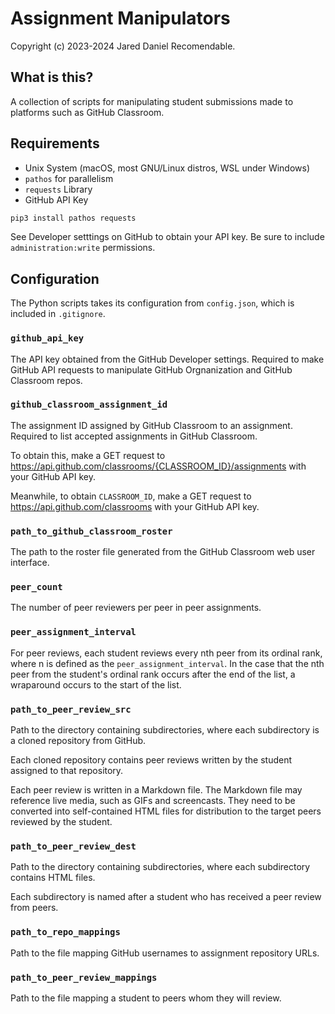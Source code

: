 # Assignment Manipulators

Copyright (c) 2023-2024 Jared Daniel Recomendable.


## What is this?

A collection of scripts for manipulating student submissions made to platforms such as GitHub Classroom.


## Requirements

* Unix System (macOS, most GNU/Linux distros, WSL under Windows)
* `pathos` for parallelism
* `requests` Library
* GitHub API Key

```sh
pip3 install pathos requests
```

See Developer setttings on GitHub to obtain your API key.  Be sure to include `administration:write` permissions.


## Configuration

The Python scripts takes its configuration from `config.json`, which is included in `.gitignore`.

### `github_api_key`

The API key obtained from the GitHub Developer settings.  Required to make GitHub API requests to manipulate GitHub Orgnanization and GitHub Classroom repos.

### `github_classroom_assignment_id`

The assignment ID assigned by GitHub Classroom to an assignment.  Required to list accepted assignments in GitHub Classroom.

To obtain this, make a GET request to https://api.github.com/classrooms/{CLASSROOM_ID}/assignments with your GitHub API key.

Meanwhile, to obtain `CLASSROOM_ID`, make a GET request to https://api.github.com/classrooms with your GitHub API key.

### `path_to_github_classroom_roster`

The path to the roster file generated from the GitHub Classroom web user interface.

### `peer_count`

The number of peer reviewers per peer in peer assignments.

### `peer_assignment_interval`

For peer reviews, each student reviews every nth peer from its ordinal rank, where n is defined as the `peer_assignment_interval`.  In the case that the nth peer from the student's ordinal rank occurs after the end of the list, a wraparound occurs to the start of the list.

### `path_to_peer_review_src`

Path to the directory containing subdirectories, where each subdirectory is a cloned repository from GitHub.

Each cloned repository contains peer reviews written by the student assigned to that repository.

Each peer review is written in a Markdown file.  The Markdown file may reference live media, such as GIFs and screencasts.  They need to be converted into self-contained HTML files for distribution to the target peers reviewed by the student.

### `path_to_peer_review_dest`

Path to the directory containing subdirectories, where each subdirectory contains HTML files.

Each subdirectory is named after a student who has received a peer review from peers.

### `path_to_repo_mappings`

Path to the file mapping GitHub usernames to assignment repository URLs.

### `path_to_peer_review_mappings`

Path to the file mapping a student to peers whom they will review.
